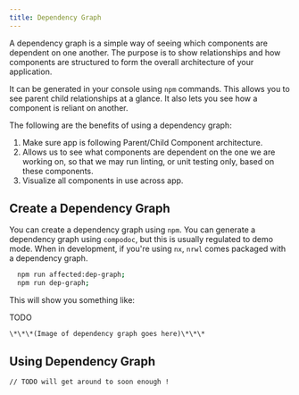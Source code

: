 ```yaml
---
title: Dependency Graph
---
```

A dependency graph is a simple way of seeing which components are
dependent on one another. The purpose is to show relationships and how
components are structured to form the overall architecture of your
application.

It can be generated in your console using `npm` commands. This allows
you to see parent child relationships at a glance. It also lets you see
how a component is reliant on another.

The following are the benefits of using a dependency graph:

1. Make sure app is following Parent/Child Component architecture.
2. Allows us to see what components are dependent on the one we are
   working on, so that we may run linting, or unit testing only, based
   on these components.
3. Visualize all components in use across app.

## Create a Dependency Graph

You can create a dependency graph using `npm`. You can generate a
dependency graph using `compodoc`, but this is usually regulated to demo
mode. When in development, if you're using `nx`, `nrwl` comes packaged
with a dependency graph.

```bash
  npm run affected:dep-graph;
  npm run dep-graph;
```

This will show you something like:

TODO
```
\*\*\*(Image of dependency graph goes here)\*\*\*
```


## Using Dependency Graph

```
// TODO will get around to soon enough !
```
